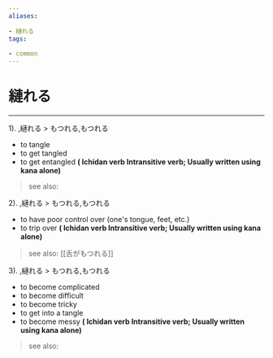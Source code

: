 ```yaml
---
aliases:
    
- 縺れる
tags:
    
- common
---
```


# 縺れる
---
1).
,縺れる > もつれる,もつれる

- to tangle
- to get tangled
- to get entangled
**( Ichidan verb Intransitive verb; Usually written using kana alone)**
> see also: 
            
2).
,縺れる > もつれる,もつれる

- to have poor control over (one's tongue, feet, etc.)
- to trip over
**( Ichidan verb Intransitive verb; Usually written using kana alone)**
> see also:  [[舌がもつれる]]
            
3).
,縺れる > もつれる,もつれる

- to become complicated
- to become difficult
- to become tricky
- to get into a tangle
- to become messy
**( Ichidan verb Intransitive verb; Usually written using kana alone)**
> see also: 
            